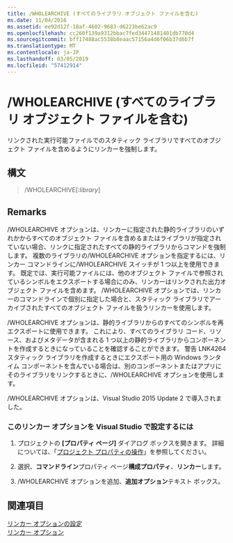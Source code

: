 ```yaml
---
title: /WHOLEARCHIVE (すべてのライブラリ オブジェクト ファイルを含む)
ms.date: 11/04/2016
ms.assetid: ee92d12f-18af-4602-9683-d6223be62ac9
ms.openlocfilehash: cc260f139a9312bbac7fed34471481401db770d4
ms.sourcegitcommit: bff17488ac5538b8eaac57156a4d6f06b37d6b7f
ms.translationtype: MT
ms.contentlocale: ja-JP
ms.lasthandoff: 03/05/2019
ms.locfileid: "57412914"
---
```

# <a name="wholearchive-include-all-library-object-files"></a>/WHOLEARCHIVE (すべてのライブラリ オブジェクト ファイルを含む)

リンクされた実行可能ファイルでのスタティック ライブラリですべてのオブジェクト ファイルを含めるようにリンカーを強制します。

## <a name="syntax"></a>構文

> /WHOLEARCHIVE[:*library*]

## <a name="remarks"></a>Remarks

/WHOLEARCHIVE オプションは、リンカーに指定された静的ライブラリのいずれかからすべてのオブジェクト ファイルを含めるまたはライブラリが指定されていない場合、リンクに指定されたすべての静的ライブラリからコマンドを強制します。 複数のライブラリの/WHOLEARCHIVE オプションを指定するには、リンカー コマンドラインに/WHOLEARCHIVE スイッチが 1 つ以上を使用できます。 既定では、実行可能ファイルには、他のオブジェクト ファイルで参照されているシンボルをエクスポートする場合にのみ、リンカーはリンクされた出力オブジェクト ファイルを含めます。 /WHOLEARCHIVE オプションでは、リンカーのコマンドラインで個別に指定した場合と、スタティック ライブラリでアーカイブされたすべてのオブジェクト ファイルを扱うリンカーを使用します。

/WHOLEARCHIVE オプションは、静的ライブラリからのすべてのシンボルを再エクスポートに使用できます。 これにより、すべてのライブラリ コード、リソース、およびメタデータが含まれる 1 つ以上の静的ライブラリからコンポーネントを作成するときになっていることを確認することができます。 警告 LNK4264 スタティック ライブラリを作成するときにエクスポート用の Windows ランタイム コンポーネントを含んでいる場合は、別のコンポーネントまたはアプリにそのライブラリをリンクするときに、/WHOLEARCHIVE オプションを使用します。

/WHOLEARCHIVE オプションは、Visual Studio 2015 Update 2 で導入されました。

### <a name="to-set-this-linker-option-in-visual-studio"></a>このリンカー オプションを Visual Studio で設定するには

1. プロジェクトの **[プロパティ ページ]** ダイアログ ボックスを開きます。 詳細については、「[プロジェクト プロパティの操作](../../ide/working-with-project-properties.md)」を参照してください。

1. 選択、**コマンドライン**プロパティ ページ**構成プロパティ**、**リンカー**します。

1. /WHOLEARCHIVE オプションを追加、**追加オプション**テキスト ボックス。

## <a name="see-also"></a>関連項目

[リンカー オプションの設定](../../build/reference/setting-linker-options.md)<br/>
[リンカー オプション](../../build/reference/linker-options.md)
